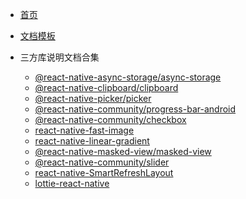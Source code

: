 <!-- _sidebar.md -->
- [首页](README.md)

- [文档模板](zh-cn/model.md)

- 三方库说明文档合集

    - [@react-native-async-storage/async-storage](zh-cn/async-storage.md)
    - [@react-native-clipboard/clipboard](zh-cn/clipboard.md)
    - [@react-native-picker/picker](zh-cn/picker.md)
    - [@react-native-community/progress-bar-android](zh-cn/progress-bar-android.md)
    - [@react-native-community/checkbox](zh-cn/react-native-checkbox.md)
    - [react-native-fast-image](zh-cn/react-native-fast-image.md)
    - [react-native-linear-gradient](zh-cn/react-native-linear-gradient.md)
    - [@react-native-masked-view/masked-view](zh-cn/react-native-masked-view.md)
    - [@react-native-community/slider](zh-cn/react-native-slider.md)
    - [react-native-SmartRefreshLayout](zh-cn/react-native-SmartRefreshLayout.md)
    - [lottie-react-native](zh-cn/lottie-react-native.md)
    
    
    
    
    

